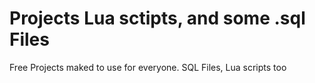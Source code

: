 # Projects Lua sctipts, and some .sql Files
Free Projects maked to use for everyone. SQL Files, Lua scripts too 
